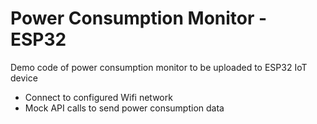 # Power Consumption Monitor - ESP32
Demo code of power consumption monitor to be uploaded to ESP32 IoT device

* Connect to configured Wifi network 
* Mock API calls to send power consumption data
